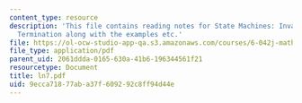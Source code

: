 ```yaml
---
content_type: resource
description: 'This file contains reading notes for State Machines: Invariants and
  Termination along with the examples etc.'
file: https://ol-ocw-studio-app-qa.s3.amazonaws.com/courses/6-042j-mathematics-for-computer-science-fall-2005/9ecca71877aba37f609292c8ff94d44e_ln7.pdf
file_type: application/pdf
parent_uid: 2061ddda-0165-630a-41b6-196344561f21
resourcetype: Document
title: ln7.pdf
uid: 9ecca718-77ab-a37f-6092-92c8ff94d44e
---
```

